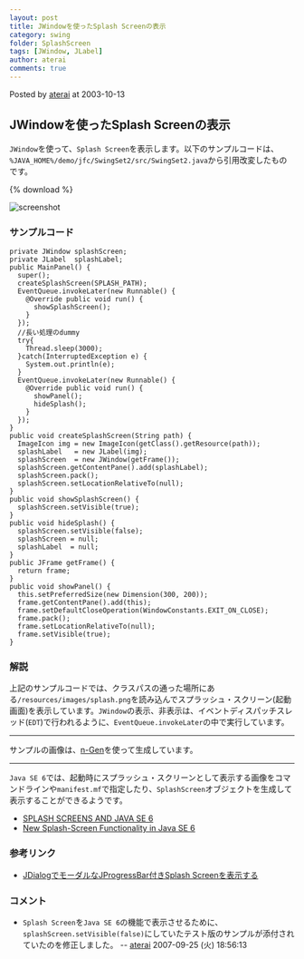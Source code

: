 ```yaml
---
layout: post
title: JWindowを使ったSplash Screenの表示
category: swing
folder: SplashScreen
tags: [JWindow, JLabel]
author: aterai
comments: true
---
```


Posted by [aterai](http://terai.xrea.jp/aterai.html) at 2003-10-13

## JWindowを使ったSplash Screenの表示
`JWindow`を使って、`Splash Screen`を表示します。以下のサンプルコードは、`%JAVA_HOME%/demo/jfc/SwingSet2/src/SwingSet2.java`から引用改変したものです。

{% download %}

![screenshot](https://lh6.googleusercontent.com/_9Z4BYR88imo/TQTTtxuiuuI/AAAAAAAAAk4/JhuyuS80C4M/s800/SplashScreen.png)

### サンプルコード
<pre class="prettyprint"><code>private JWindow splashScreen;
private JLabel  splashLabel;
public MainPanel() {
  super();
  createSplashScreen(SPLASH_PATH);
  EventQueue.invokeLater(new Runnable() {
    @Override public void run() {
      showSplashScreen();
    }
  });
  //長い処理のdummy
  try{
    Thread.sleep(3000);
  }catch(InterruptedException e) {
    System.out.println(e);
  }
  EventQueue.invokeLater(new Runnable() {
    @Override public void run() {
      showPanel();
      hideSplash();
    }
  });
}
public void createSplashScreen(String path) {
  ImageIcon img = new ImageIcon(getClass().getResource(path));
  splashLabel   = new JLabel(img);
  splashScreen  = new JWindow(getFrame());
  splashScreen.getContentPane().add(splashLabel);
  splashScreen.pack();
  splashScreen.setLocationRelativeTo(null);
}
public void showSplashScreen() {
  splashScreen.setVisible(true);
}
public void hideSplash() {
  splashScreen.setVisible(false);
  splashScreen = null;
  splashLabel  = null;
}
public JFrame getFrame() {
  return frame;
}
public void showPanel() {
  this.setPreferredSize(new Dimension(300, 200));
  frame.getContentPane().add(this);
  frame.setDefaultCloseOperation(WindowConstants.EXIT_ON_CLOSE);
  frame.pack();
  frame.setLocationRelativeTo(null);
  frame.setVisible(true);
}
</code></pre>

### 解説
上記のサンプルコードでは、クラスパスの通った場所にある`/resources/images/splash.png`を読み込んでスプラッシュ・スクリーン(起動画面)を表示しています。`JWindow`の表示、非表示は、イベントディスパッチスレッド(`EDT`)で行われるように、`EventQueue.invokeLater`の中で実行しています。

- - - -
サンプルの画像は、[n-Gen](http://www.n-generate.com/download.html)を使って生成しています。

- - - -
`Java SE 6`では、起動時にスプラッシュ・スクリーンとして表示する画像をコマンドラインや`manifest.mf`で指定したり、`SplashScreen`オブジェクトを生成して表示することができるようです。

- [SPLASH SCREENS AND JAVA SE 6](http://web.archive.org/web/20090419180550/http://java.sun.com/developer/JDCTechTips/2005/tt1115.html#1)
- [New Splash-Screen Functionality in Java SE 6](http://www.oracle.com/technetwork/articles/javase/splashscreen-135938.html)

<!-- dummy comment line for breaking list -->

### 参考リンク
- [JDialogでモーダルなJProgressBar付きSplash Screenを表示する](http://terai.xrea.jp/Swing/ProgressSplashScreen.html)

<!-- dummy comment line for breaking list -->

### コメント
- `Splash Screen`を`Java SE 6`の機能で表示させるために、`splashScreen.setVisible(false)`にしていたテスト版のサンプルが添付されていたのを修正しました。 -- [aterai](http://terai.xrea.jp/aterai.html) 2007-09-25 (火) 18:56:13

<!-- dummy comment line for breaking list -->

